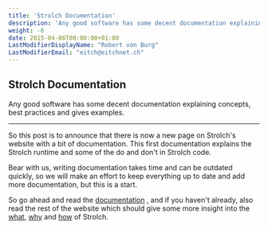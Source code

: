 ```yaml
---
title: 'Strolch Documentation'
description: 'Any good software has some decent documentation explaining concepts, best practices and gives examples.'
weight: -6
date: 2015-04-06T00:00:00+01:00
LastModifierDisplayName: "Robert von Burg"
LastModifierEmail: "eitch@eitchnet.ch"
---
```


## Strolch Documentation

Any good software has some decent documentation explaining concepts, best
practices and gives examples.

-------

So this post is to announce that there is now a new page on Strolch's website
with a bit of documentation. This first documentation explains the Strolch
runtime and some of the do and don't in Strolch code.

Bear with us, writing documentation takes time and can be outdated quickly, so
we will make an effort to keep everything up to date and add more documentation,
but this is a start.

So go ahead and read the [documentation](/documentation) , and if you haven't already, also read
the rest of the website which should give some more insight into the [what](/), [why](/history)
and [how](/api) of Strolch.



